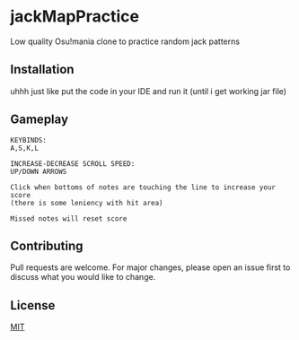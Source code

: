# jackMapPractice

Low quality Osu!mania clone to practice random jack patterns

## Installation

uhhh just like put the code in your IDE and run it
(until i get working jar file)

## Gameplay

```
KEYBINDS:
A,S,K,L

INCREASE-DECREASE SCROLL SPEED:
UP/DOWN ARROWS

Click when bottoms of notes are touching the line to increase your score
(there is some leniency with hit area)

Missed notes will reset score
```

## Contributing
Pull requests are welcome. For major changes, please open an issue first to discuss what you would like to change.

## License
[MIT](https://choosealicense.com/licenses/mit/)
